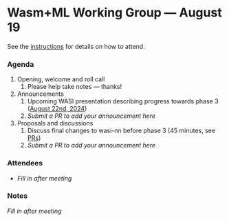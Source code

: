 # Wasm+ML Working Group &mdash; August 19

See the [instructions](../README.md) for details on how to attend.

### Agenda

1. Opening, welcome and roll call
    1. Please help take notes &mdash; thanks!
1. Announcements
    1. Upcoming WASI presentation describing progress towards phase 3 ([August 22nd, 2024])
    1. _Submit a PR to add your announcement here_
1. Proposals and discussions
    1. Discuss final changes to wasi-nn before phase 3 (45 minutes, see [PRs])
    1. _Submit a PR to add your announcement here_

[August 22nd, 2024]: https://github.com/WebAssembly/meetings/blob/main/wasi/2024/WASI-08-22.md
[PRs]: https://github.com/WebAssembly/wasi-nn/pulls

### Attendees

- _Fill in after meeting_

### Notes

_Fill in after meeting_
